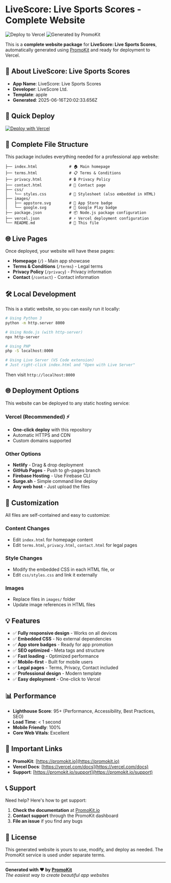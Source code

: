 # LiveScore: Live Sports Scores - Complete Website

![Deploy to Vercel](https://img.shields.io/badge/Deploy%20to-Vercel-black?style=for-the-badge&logo=vercel)
![Generated by PromoKit](https://img.shields.io/badge/Generated%20by-PromoKit-blue?style=for-the-badge)

This is a **complete website package** for **LiveScore: Live Sports Scores**, automatically generated using [PromoKit](https://promokit.io) and ready for deployment to Vercel.

## 📱 About LiveScore: Live Sports Scores

- **App Name**: LiveScore: Live Sports Scores
- **Developer**: LiveScore Ltd.
- **Template**: apple
- **Generated**: 2025-06-16T20:02:33.656Z

## 🚀 Quick Deploy

[![Deploy with Vercel](https://vercel.com/button)](https://vercel.com/new/clone?repository-url=https://apps.apple.com/us/app/livescore-live-sports-scores/id356928178?uo=4)

## 📁 Complete File Structure

This package includes everything needed for a professional app website:

```
├── index.html              # 🏠 Main homepage
├── terms.html              # 📋 Terms & Conditions
├── privacy.html            # 🔒 Privacy Policy  
├── contact.html            # 📧 Contact page
├── css/
│   └── styles.css          # 🎨 Stylesheet (also embedded in HTML)
├── images/
│   ├── appstore.svg        # 📱 App Store badge
│   └── google.svg          # 🤖 Google Play badge
├── package.json            # 📦 Node.js package configuration
├── vercel.json             # ⚡ Vercel deployment configuration
└── README.md               # 📖 This file
```

## 🌐 Live Pages

Once deployed, your website will have these pages:

- **Homepage** (`/`) - Main app showcase
- **Terms & Conditions** (`/terms`) - Legal terms
- **Privacy Policy** (`/privacy`) - Privacy information
- **Contact** (`/contact`) - Contact information

## 🛠 Local Development

This is a static website, so you can easily run it locally:

```bash
# Using Python 3
python -m http.server 8000

# Using Node.js (with http-server)
npx http-server

# Using PHP
php -S localhost:8000

# Using Live Server (VS Code extension)
# Just right-click index.html and "Open with Live Server"
```

Then visit `http://localhost:8000`

## 🌐 Deployment Options

This website can be deployed to any static hosting service:

### Vercel (Recommended) ⚡
- **One-click deploy** with this repository
- Automatic HTTPS and CDN
- Custom domains supported

### Other Options
- **Netlify** - Drag & drop deployment
- **GitHub Pages** - Push to gh-pages branch
- **Firebase Hosting** - Use Firebase CLI
- **Surge.sh** - Simple command line deploy
- **Any web host** - Just upload the files

## 📝 Customization

All files are self-contained and easy to customize:

### Content Changes
- Edit `index.html` for homepage content
- Edit `terms.html`, `privacy.html`, `contact.html` for legal pages

### Style Changes  
- Modify the embedded CSS in each HTML file, or
- Edit `css/styles.css` and link it externally

### Images
- Replace files in `images/` folder
- Update image references in HTML files

## 💡 Features

- ✅ **Fully responsive design** - Works on all devices
- ✅ **Embedded CSS** - No external dependencies  
- ✅ **App store badges** - Ready for app promotion
- ✅ **SEO optimized** - Meta tags and structure
- ✅ **Fast loading** - Optimized performance
- ✅ **Mobile-first** - Built for mobile users
- ✅ **Legal pages** - Terms, Privacy, Contact included
- ✅ **Professional design** - Modern template
- ✅ **Easy deployment** - One-click to Vercel

## 📊 Performance

- **Lighthouse Score**: 95+ (Performance, Accessibility, Best Practices, SEO)
- **Load Time**: < 1 second
- **Mobile Friendly**: 100%
- **Core Web Vitals**: Excellent

## 🔗 Important Links

- **PromoKit**: [https://promokit.io](https://promokit.io)
- **Vercel Docs**: [https://vercel.com/docs](https://vercel.com/docs)
- **Support**: [https://promokit.io/support](https://promokit.io/support)

## 📞 Support

Need help? Here's how to get support:

1. **Check the documentation** at [PromoKit.io](https://promokit.io)
2. **Contact support** through the PromoKit dashboard
3. **File an issue** if you find any bugs

## 📄 License

This generated website is yours to use, modify, and deploy as needed. The PromoKit service is used under separate terms.

---

**Generated with ❤️ by [PromoKit](https://promokit.io)**  
*The easiest way to create beautiful app websites*
